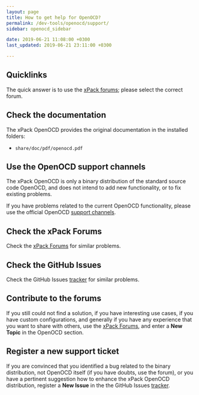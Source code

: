 ```yaml
---
layout: page
title: How to get help for OpenOCD?
permalink: /dev-tools/openocd/support/
sidebar: openocd_sidebar

date: 2019-06-21 11:08:00 +0300
last_updated: 2019-06-21 23:11:00 +0300

---
```


## Quicklinks

The quick answer is to use the [xPack forums](https://www.tapatalk.com/groups/xpack/); please select the correct forum.

## Check the documentation

The xPack OpenOCD provides the original documentation in the
installed folders:

- `share/doc/pdf/openocd.pdf`

## Use the OpenOCD support channels

The xPack OpenOCD is only a binary distribution of the standard source code
OpenOCD, and does not intend to add new functionality, or to fix existing 
problems.

If you have problems related to the current OpenOCD functionality, please 
use the official OpenOCD [support channels](http://openocd.org/discussion/).

## Check the xPack Forums

Check the [xPack Forums](https://www.tapatalk.com/groups/xpack/) for 
similar problems.

## Check the GitHub Issues

Check the GitHub Issues 
[tracker](https://github.com/xpack-dev-tools/openocd-xpack/issues/) for 
similar problems.

## Contribute to the forums

If you still could not find a solution, if you have interesting use 
cases, if you have custom configurations, and generally if you have 
any experience that you want to share with others, use the 
[xPack Forums](https://www.tapatalk.com/groups/xpack/), 
and enter a **New Topic** in the OpenOCD section.

## Register a new support ticket

If you are convinced that you identified a bug related to the binary 
distribution, not OpenOCD itself (if you have doubts, use the forum), 
or you have a pertinent suggestion how to enhance the xPack OpenOCD 
distribution, register a **New Issue** in the the GitHub Issues 
[tracker](https://github.com/xpack-dev-tools/openocd-xpack/issues/).

